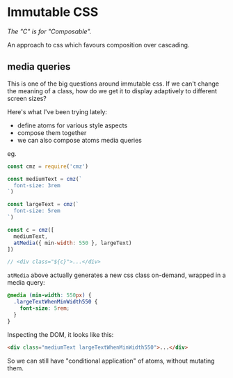 # Immutable CSS

_The "C" is for "Composable"._

An approach to css which favours composition over cascading.

## media queries

This is one of the big questions around immutable css. If we can't change the meaning of a class, how do we get it to display adaptively to different screen sizes?

Here's what I've been trying lately:

- define atoms for various style aspects
- compose them together
- we can also compose atoms media queries

eg.

```js
const cmz = require('cmz')

const mediumText = cmz(`
  font-size: 3rem
`)

const largeText = cmz(`
  font-size: 5rem
`)

const c = cmz([
  mediumText,
  atMedia({ min-width: 550 }, largeText)
])

// <div class="${c}">...</div>
```

`atMedia` above actually generates a new css class on-demand, wrapped in a media query:

```css
@media (min-width: 550px) {
  .largeTextWhenMinWidth550 {
    font-size: 5rem;
  }
}
```

Inspecting the DOM, it looks like this:

```html
<div class="mediumText largeTextWhenMinWidth550">...</div>
```

So we can still have "conditional application" of atoms, without mutating them.

